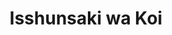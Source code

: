 --- 
title: "Isshunsaki wa Koi"
publishdate: "2019-4-22T16:48:46+02:00"
src: "https://365manga.net/manga/isshunsaki-wa-koi"
image: "https://data.365manga.net/images/thumbnails/19893-isshunsaki-wa-koi.jpg"
description: ""
---